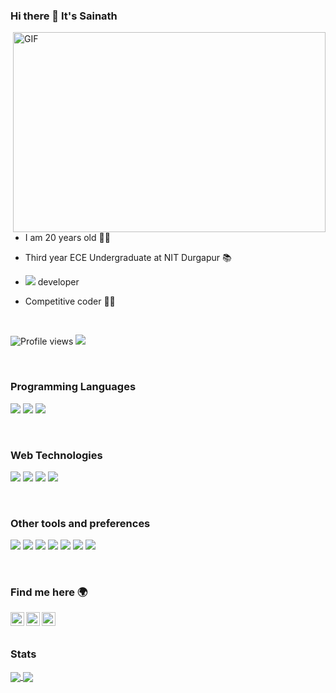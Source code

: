 ### Hi there 👋 It's Sainath

  <img align="right" alt="GIF" src="https://github.com/abhisheknaiidu/abhisheknaiidu/blob/master/code.gif?raw=true" width="500" height="320" />


- I am 20 years old 👨‍💻 

- Third year ECE Undergraduate at NIT Durgapur 📚

- <img src='https://img.shields.io/badge/-django-black'> developer

- Competitive coder 🐱‍💻
</br>




![Profile views](https://gpvc.arturio.dev/Souravdey777)  <img src="https://img.shields.io/github/followers/sainad2222?label=Follow" style=" float:left, margin-right:10px" />

</br>


### Programming Languages
<img src="https://img.shields.io/badge/-Python-blue?style=flat&logo=python&logoColor=white"> <img src="https://img.shields.io/badge/-JavaScript-eed718?style=flat&logo=javascript&logoColor=ffffff"> <img src="https://img.shields.io/badge/-C%20&%20C++-659ad2?style=flat&logo=c%2B%2B&logoColor=ffffff">


</br>


### Web Technologies
<img src = "https://img.shields.io/badge/-HTML5-E34F26?style=flat&logo=html5&logoColor=white"> <img src = "https://img.shields.io/badge/-CSS3-1572B6?style=flat&logo=css3&logoColor=white"> <img src="https://img.shields.io/badge/-Bootstrap-563D7C?style=flat&logo=bootstrap&logoColor=white"> <img src='https://img.shields.io/badge/-django-black'>

</br>



### Other tools and preferences
<img src="http://img.shields.io/badge/-Git-F1502F?style=flat&logo=git&logoColor=FFFFFF"> <img src="http://img.shields.io/badge/-Github-000000?style=flat&logo=github&logoColor=FFFFFF"> <img src="http://img.shields.io/badge/-VS%20Code-007ACC?style=flat&logo=visual%20studio%20code&logoColor=white">
<img src="http://img.shields.io/badge/-Heroku-430098?style=flat&logo=heroku&logoColor=white"> <img src='https://img.shields.io/badge/-ubuntu-green'> <img src="https://img.shields.io/badge/%20%20%20%20%20-docker-blue"> <img src="https://img.shields.io/badge/-VIM-red">


</br>



### Find me here 🌍
[<img align="left" alt="sainad2222 | LinkedIn" width="22px" src="https://cdn.jsdelivr.net/npm/simple-icons@v3/icons/linkedin.svg" />][linkedin]
[<img align="left" alt="sainad2222 | codeforces" width="22px" src="https://cdn.jsdelivr.net/npm/simple-icons@v3/icons/codeforces.svg" />][codeforces]
[<img align="left" alt="sainad2222 | codechef" width="22px" src="https://cdn.jsdelivr.net/npm/simple-icons@v3/icons/codechef.svg" />][codechef]
</br>
</br>




[linkedin]: https://www.linkedin.com/in/sainath-singineedi-38a697179/
[codechef]: https://www.codechef.com/users/sainad
[codeforces]: https://codeforces.com/profile/sainad

### Stats

<a href="https://github.com/anuraghazra/github-readme-stats">
  <img align="center" style="inline block" src="https://github-readme-stats.vercel.app/api?username=sainad2222&count_private=true&show_icons=true&theme=tokyonight" />
</a>

<a href="https://github.com/anuraghazra/github-readme-stats">
  <img align="center" src="https://github-readme-stats.vercel.app/api/top-langs/?username=sainad2222&layout=compact&height=195&width=495" />
</a>


